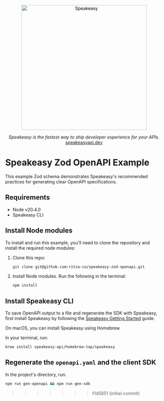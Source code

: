 <p align="center">
    <a href="https://speakeasyapi.dev">
        <img alt="Speakeasy" title="Speakeasy" src="https://user-images.githubusercontent.com/68016351/196461357-fcb8d90f-cd67-498e-850f-6146c58d0114.png" width="400" style="color: black">
    </a>
</p>

<p align="center">
    <i>Speakeasy is the fastest way to ship developer experience for your APIs.</i><br/> 
    <a href="https://speakeasyapi.dev/">speakeasyapi.dev</a>
</p>

<h1>
    Speakeasy Zod OpenAPI Example
</h1>

</div>

This example Zod schema demonstrates Speakeasy's recommended practices for generating clear OpenAPI specifications.

## Requirements

-  Node v20.4.0
-  Speakeasy CLI

## Install Node modules

To install and run this example, you'll need to clone the repository and install the required node modules:

1.  Clone this repo:
    ```bash
    git clone git@github.com:ritza-co/speakeasy-zod-openapi.git
    ```
2.  Install Node modules. Run the following in the terminal:
    ```bash
    npm install
    ```

## Install Speakeasy CLI

To save OpenAPI output to a file and regenerate the SDK with Speakeasy, first install Speakeasy by following the [Speakeasy Getting Started](https://speakeasyapi.dev/docs/product-reference/speakeasy-cli/getting-started/) guide.

On macOS, you can install Speakeasy using Homebrew.

In your terminal, run:

```bash
brew install speakeasy-api/homebrew-tap/speakeasy
```

## Regenerate the `openapi.yaml` and the client SDK

In the project's directory, run:

```bash
npm run gen-openapi && npm run gen-sdk
```
>>>>>>> f1d5851 (initial commit)
